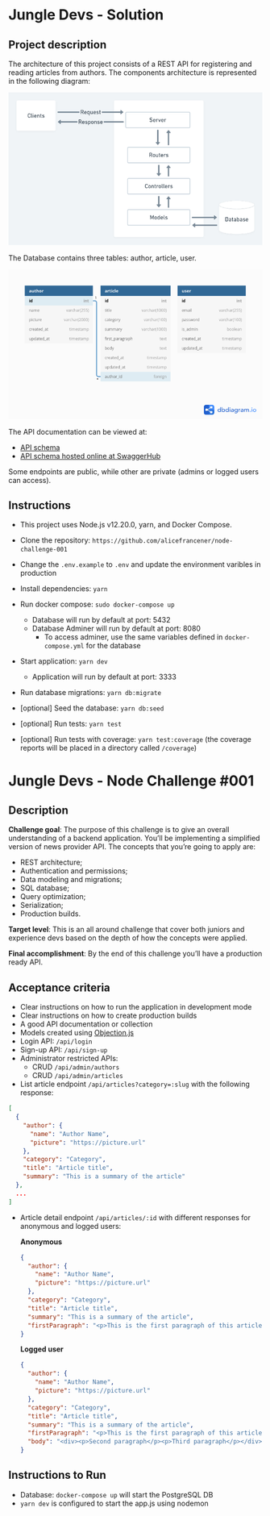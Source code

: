 # Jungle Devs - Solution

## Project description
The architecture of this project consists of a REST API for registering and reading articles from authors. The components architecture is represented in the following diagram:

![Architecture](diagrams/architecture.png)

The Database contains three tables: author, article, user. 

![Database schema](diagrams/database-schema.png)

The API documentation can be viewed at:
- [API schema](api-schema.yaml)
- [API schema hosted online at SwaggerHub](https://app.swaggerhub.com/apis/alicefng/newsApi/1.0.0)

Some endpoints are public, while other are private (admins or logged users can access).

## Instructions

- This project uses Node.js v12.20.0, yarn, and Docker Compose.

- Clone the repository: `https://github.com/alicefrancener/node-challenge-001` 
- Change the `.env.example` to `.env` and update the environment varibles in production
- Install dependencies: `yarn`
- Run docker compose: `sudo docker-compose up`
  - Database will run by default at port: 5432
  - Database Adminer will run by default at port: 8080
    - To access adminer, use the same variables defined in `docker-compose.yml` for the database
- Start application: `yarn dev`
  - Application will run by default at port: 3333
- Run database migrations: `yarn db:migrate`
- [optional] Seed the database: `yarn db:seed`
- [optional] Run tests: `yarn test`
- [optional] Run tests with coverage: `yarn test:coverage` (the coverage reports will be placed in a directory called `/coverage`)

# Jungle Devs - Node Challenge #001

## Description

**Challenge goal**: The purpose of this challenge is to give an overall understanding of a backend application. You’ll be implementing a simplified version of news provider API. The concepts that you’re going to apply are:

- REST architecture;
- Authentication and permissions;
- Data modeling and migrations;
- SQL database;
- Query optimization;
- Serialization;
- Production builds.

**Target level**: This is an all around challenge that cover both juniors and experience devs based on the depth of how the concepts were applied.

**Final accomplishment**: By the end of this challenge you’ll have a production ready API.

## Acceptance criteria

- Clear instructions on how to run the application in development mode
- Clear instructions on how to create production builds
- A good API documentation or collection
- Models created using [Objection.js](https://vincit.github.io/objection.js/)
- Login API: `/api/login`
- Sign-up API: `/api/sign-up`
- Administrator restricted APIs:
  - CRUD `/api/admin/authors`
  - CRUD `/api/admin/articles`
- List article endpoint `/api/articles?category=:slug` with the following response:
```json
[
  {
    "author": {
      "name": "Author Name",
      "picture": "https://picture.url"
    },
    "category": "Category",
    "title": "Article title",
    "summary": "This is a summary of the article"
  },
  ...
]
```
- Article detail endpoint `/api/articles/:id` with different responses for anonymous and logged users:

    **Anonymous**
    ```json
    {
      "author": {
        "name": "Author Name",
        "picture": "https://picture.url"
      },
      "category": "Category",
      "title": "Article title",
      "summary": "This is a summary of the article",
      "firstParagraph": "<p>This is the first paragraph of this article</p>"
    }
    ```

    **Logged user**
    ```json
    {
      "author": {
        "name": "Author Name",
        "picture": "https://picture.url"
      },
      "category": "Category",
      "title": "Article title",
      "summary": "This is a summary of the article",
      "firstParagraph": "<p>This is the first paragraph of this article</p>",
      "body": "<div><p>Second paragraph</p><p>Third paragraph</p></div>"
    }
    ```


## Instructions to Run

- Database: `docker-compose up` will start the PostgreSQL DB
- `yarn dev` is configured to start the app.js using nodemon

